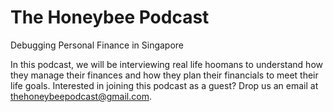 # The Honeybee Podcast
Debugging Personal Finance in Singapore

In this podcast, we will be interviewing real life hoomans to understand how they manage their finances and how they plan their financials to meet their life goals. Interested in joining this podcast as a guest? Drop us an email at thehoneybeepodcast@gmail.com.

